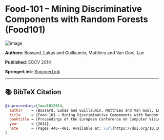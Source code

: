 # Food-101 – Mining Discriminative Components with Random Forests (Food101)
![image](https://tse2.mm.bing.net/th/id/OIP.nZWHbZI2dYHS83BZA4SVjgHaHZ?rs=1&pid=ImgDetMain&o=7&rm=3)

**Authors**: Bossard, Lukas and Guillaumin, Matthieu and Van Gool, Luc

**Published**: ECCV 2014

**SpringerLink**: [SpringerLink](https://doi.org/10.1007/978-3-030-58524-1_29)

---

## 📚 BibTeX Citation

```bibtex
@inproceedings{food1012014,
  author    = {Bossard, Lukas and Guillaumin, Matthieu and Van Gool, Luc},
  title     = {Food-101 – Mining Discriminative Components with Random Forests},
  booktitle = {Proceedings of the European Conference on Computer Vision (ECCV)},
  year      = {2014},
  note      = {Pages 446--461. Available at: \url{https://doi.org/10.1007/978-3-319-10599-4_29}}
}
```
